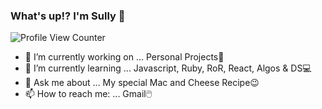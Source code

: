 ### What's up!? I'm Sully 👋
![Profile View Counter](https://komarev.com/ghpvc/?username=bettercallsully)

<!--
**bettercallsully/bettercallsully** is a ✨ _special_ ✨ repository because its `README.md` (this file) appears on your GitHub profile.

Here are some ideas to get you started:
-->
- 🔭 I’m currently working on ... Personal Projects💯
- 🌱 I’m currently learning ... Javascript, Ruby, RoR, React, Algos & DS💻
- 💬 Ask me about ... My special Mac and Cheese Recipe😉
- 📫 How to reach me: ... Gmail🖱️

